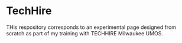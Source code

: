 # TechHire

THis respository corresponds to an experimental page designed from scratch as part of my training with TECHHIRE Milwaukee UMOS.
